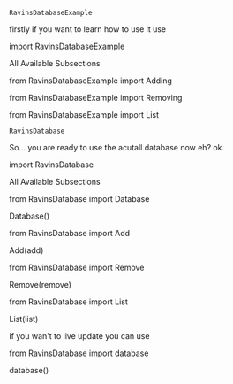     RavinsDatabaseExample

firstly if you want to learn how to use it use

import RavinsDatabaseExample

All Available Subsections

from RavinsDatabaseExample import Adding

from RavinsDatabaseExample import Removing

from RavinsDatabaseExample import List

    RavinsDatabase
So... you are ready to use the acutall database now eh? ok.

import RavinsDatabase

All Available Subsections

from RavinsDatabase import Database

Database()

from RavinsDatabase import Add

Add(add)

from RavinsDatabase import Remove

Remove(remove)

from RavinsDatabase import List

List(list)


if you wan't to live update you can use

from RavinsDatabase import database

database()
